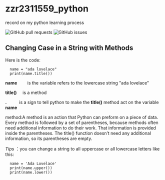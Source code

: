 # zzr2311559_python
record on my python learning process

![GitHub pull requests](https://img.shields.io/github/issues-pr/zzr2311559/zzr2311559_python)
![GitHub issues](https://img.shields.io/github/issues/zzr2311559/zzr2311559_python)


## Changing Case in a String with Methods
Here is the code:

      name = "ada lovelace"
      print(name.title())

**name** &emsp; &ensp; is the variable refers to the lowercase string "ada lovelace"

**title()** &ensp;&nbsp; is a method 

**.** &emsp;&emsp;&nbsp; is a sign to tell python to make the **title()** method act on the variable **name**



method:A method is an action that Python can preform on a piece of data. Every method is followed by a set of parentheses, because
methods often need additional information to do their work. That information is provided inside the parentheses.  The title() function doesn’t need any additional information, so its parentheses are empty. 

*Tips* ：you can change a string to all uppercase or all lowercase letters like this:

      name = 'Ada Lovelace'
      print(name.upper())
      print(name.lower())
